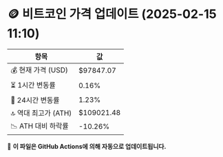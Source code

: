 # 🪙 비트코인 가격 업데이트 (2025-02-15 11:10)

| 항목                | 값 |
|--------------------|----------------|
| 💰 현재 가격 (USD) | $97847.07 |
| ⏳ 1시간 변동률    | 0.16% |
| 📆 24시간 변동률   | 1.23% |
| 🔝 역대 최고가 (ATH) | $109021.48 |
| 📉 ATH 대비 하락률 | -10.26% |

🔄 **이 파일은 GitHub Actions에 의해 자동으로 업데이트됩니다.**
